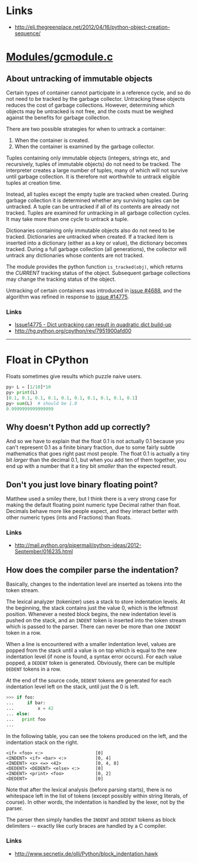 # Links

* http://eli.thegreenplace.net/2012/04/16/python-object-creation-sequence/

# [Modules/gcmodule.c](http://hg.python.org/cpython/file/tip/Modules/gcmodule.c)

## About untracking of immutable objects

Certain types of container cannot participate in a reference cycle, and
so do not need to be tracked by the garbage collector. Untracking these
objects reduces the cost of garbage collections. However, determining
which objects may be untracked is not free, and the costs must be
weighed against the benefits for garbage collection.

There are two possible strategies for when to untrack a container:

1. When the container is created.
2. When the container is examined by the garbage collector.

Tuples containing only immutable objects (integers, strings etc, and
recursively, tuples of immutable objects) do not need to be tracked.
The interpreter creates a large number of tuples, many of which will
not survive until garbage collection. It is therefore not worthwhile
to untrack eligible tuples at creation time.

Instead, all tuples except the empty tuple are tracked when created.
During garbage collection it is determined whether any surviving tuples
can be untracked. A tuple can be untracked if all of its contents are
already not tracked. Tuples are examined for untracking in all garbage
collection cycles. It may take more than one cycle to untrack a tuple.

Dictionaries containing only immutable objects also do not need to be
tracked. Dictionaries are untracked when created. If a tracked item is
inserted into a dictionary (either as a key or value), the dictionary
becomes tracked. During a full garbage collection (all generations),
the collector will untrack any dictionaries whose contents are not
tracked.

The module provides the python function `is_tracked(obj)`, which returns
the *CURRENT* tracking status of the object. Subsequent garbage
collections may change the tracking status of the object.

Untracking of certain containers was introduced in
[issue #4688](http://bugs.python.org/issue4688), and the algorithm was refined
in response to [issue #14775](http://bugs.python.org/issue14775).

### Links

* [Issue14775 - Dict untracking can result in quadratic dict build-up](http://bugs.python.org/issue14775)
* http://hg.python.org/cpython/rev/7951900afd00

---

# Float in CPython

Floats sometimes give results which puzzle naive users.

```py
py> L = [1/10]*10
py> print(L)
[0.1, 0.1, 0.1, 0.1, 0.1, 0.1, 0.1, 0.1, 0.1, 0.1]
py> sum(L)  # should be 1.0
0.9999999999999999
```

## Why doesn't Python add up correctly?

And so we have to explain that the float 0.1 is not actually 0.1 because
you can't represent 0.1 as a finite binary fraction, due to some fairly
subtle mathematics that goes right past most people. The float 0.1 is
actually a tiny bit *larger* than the decimal 0.1, but when you add ten of
them together, you end up with a number that it a tiny bit *smaller* than
the expected result.

## Don't you just love binary floating point?

Matthew used a smiley there, but I think there is a very strong case for
making the default floating point numeric type Decimal rather than float.
Decimals behave more like people expect, and they interact better with
other numeric types (ints and Fractions) than floats.

### Links

* http://mail.python.org/pipermail/python-ideas/2012-September/016235.html


## How does the compiler parse the indentation?

Basically, changes to the indentation level are inserted as tokens into the
token stream.

The lexical analyzer (tokenizer) uses a stack to store indentation levels. At
the beginning, the stack contains just the value 0, which is the leftmost
position. Whenever a nested block begins, the new indentation level is pushed on
the stack, and an `INDENT` token is inserted into the token stream which is
passed to the parser. There can never be more than one `INDENT` token in a row.

When a line is encountered with a smaller indentation level, values are popped
from the stack until a value is on top which is equal to the new indentation
level (if none is found, a syntax error occurs). For each value popped, a
`DEDENT` token is generated. Obviously, there can be multiple `DEDENT` tokens in
a row.

At the end of the source code, `DEDENT` tokens are generated for each
indentation level left on the stack, until just the 0 is left.

```py
>>> if foo:
...     if bar:
...         x = 42
... else:
...   print foo
...
```

In the following table, you can see the tokens produced on the left, and the
indentation stack on the right.

```
<if> <foo> <:>                    [0]
<INDENT> <if> <bar> <:>           [0, 4]
<INDENT> <x> <=> <42>             [0, 4, 8]
<DEDENT> <DEDENT> <else> <:>      [0]
<INDENT> <print> <foo>            [0, 2]
<DEDENT>                          [0]
```

Note that after the lexical analysis (before parsing starts), there is no
whitespace left in the list of tokens (except possibly within string literals,
of course). In other words, the indentation is handled by the lexer, not by the
parser.

The parser then simply handles the `INDENT` and `DEDENT` tokens as block
delimiters -- exactly like curly braces are handled by a C compiler.

### Links

* http://www.secnetix.de/olli/Python/block_indentation.hawk
